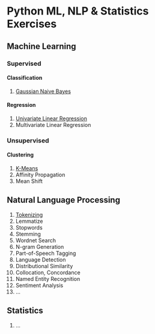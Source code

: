 # Python ML, NLP & Statistics Exercises

## Machine Learning

### Supervised

#### Classification

1. [Gaussian Naive Bayes](machine-learning/supervised/classification/naive_bayes.ipynb)

#### Regression

1. [Univariate Linear Regression](machine-learning/supervised/regression/linear_regression.ipynb)
2. Multivariate Linear Regression

### Unsupervised

#### Clustering

1. [K-Means](machine-learning/unsupervised/clustering/kmeans.ipynb)
2. Affinity Propagation
3. Mean Shift

## Natural Language Processing

1. [Tokenizing](natural-language-procesing/tokenizing.ipynb)
2. Lemmatize
3. Stopwords
4. Stemming
5. Wordnet Search
6. N-gram Generation
7. Part-of-Speech Tagging
8. Language Detection
9. Distributional Similarity
10. Collocation, Concordance
11. Named Entity Recognition
12. Sentiment Analysis
13. ...

## Statistics

1. ...
